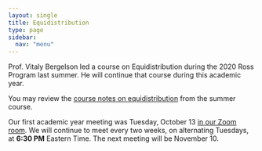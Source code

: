 ```yaml
---
layout: single
title: Equidistribution
type: page
sidebar:
  nav: "menu"
---
```


Prof. Vitaly Bergelson led a course on Equidistribution 
during the 2020 Ross Program last summer.  He will continue that course
during this academic year.

You may review the [course notes on equidistribution](./Equidistribution_Notes.pdf)
from the summer course.

Our first academic year meeting was Tuesday, October 13 
[in our Zoom room](https://zoom.us/my/rossmath?pwd=R2dSMG1ETDltRVNGT2tvT1hDcEg5dz09).
We will continue to meet every two weeks, on alternating Tuesdays,
at **6:30 PM** Eastern Time.  The next meeting will be November 10.

